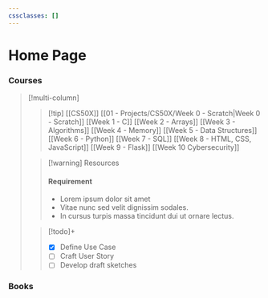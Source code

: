 ```yaml
---
cssclasses: []
---
```

# <span style= "text-align:center;!important ">Home Page</span>

### Courses

> [!multi-column]
>
>> [!tip] [[CS50X]]
>> [[01 - Projects/CS50X/Week 0 - Scratch|Week 0 - Scratch]]
>> [[Week 1 - C]]
>> [[Week 2 - Arrays]]
>> [[Week 3 - Algorithms]]
>> [[Week 4 - Memory]]
>> [[Week 5 - Data Structures]]
>> [[Week 6 - Python]]
>> [[Week 7 - SQL]]
>> [[Week 8 - HTML, CSS, JavaScript]]
>> [[Week 9 - Flask]]
>> [[Week 10 Cybersecurity]]
>
>> [!warning] Resources
>> #### Requirement
>> - Lorem ipsum dolor sit amet
>> - Vitae nunc sed velit dignissim sodales.
>> - In cursus turpis massa tincidunt dui ut ornare lectus.
>
>> [!todo]+
>> - [x] Define Use Case
>> - [ ] Craft User Story
>> - [ ] Develop draft sketches

### Books